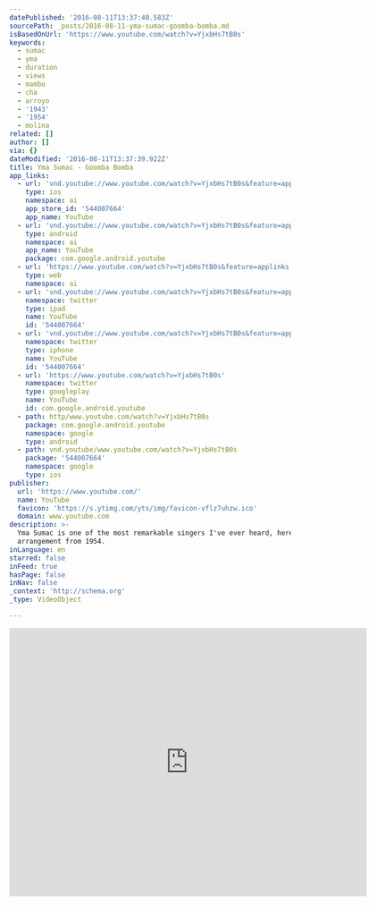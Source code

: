 ```yaml
---
datePublished: '2016-08-11T13:37:40.583Z'
sourcePath: _posts/2016-08-11-yma-sumac-goomba-bomba.md
isBasedOnUrl: 'https://www.youtube.com/watch?v=YjxbHs7tB0s'
keywords:
  - sumac
  - yma
  - duration
  - views
  - mambo
  - cha
  - arroyo
  - '1943'
  - '1954'
  - molina
related: []
author: []
via: {}
dateModified: '2016-08-11T13:37:39.922Z'
title: Yma Sumac - Goomba Bomba
app_links:
  - url: 'vnd.youtube://www.youtube.com/watch?v=YjxbHs7tB0s&feature=applinks'
    type: ios
    namespace: ai
    app_store_id: '544007664'
    app_name: YouTube
  - url: 'vnd.youtube://www.youtube.com/watch?v=YjxbHs7tB0s&feature=applinks'
    type: android
    namespace: ai
    app_name: YouTube
    package: com.google.android.youtube
  - url: 'https://www.youtube.com/watch?v=YjxbHs7tB0s&feature=applinks'
    type: web
    namespace: ai
  - url: 'vnd.youtube://www.youtube.com/watch?v=YjxbHs7tB0s&feature=applinks'
    namespace: twitter
    type: ipad
    name: YouTube
    id: '544007664'
  - url: 'vnd.youtube://www.youtube.com/watch?v=YjxbHs7tB0s&feature=applinks'
    namespace: twitter
    type: iphone
    name: YouTube
    id: '544007664'
  - url: 'https://www.youtube.com/watch?v=YjxbHs7tB0s'
    namespace: twitter
    type: googleplay
    name: YouTube
    id: com.google.android.youtube
  - path: http/www.youtube.com/watch?v=YjxbHs7tB0s
    package: com.google.android.youtube
    namespace: google
    type: android
  - path: vnd.youtube/www.youtube.com/watch?v=YjxbHs7tB0s
    package: '544007664'
    namespace: google
    type: ios
publisher:
  url: 'https://www.youtube.com/'
  name: YouTube
  favicon: 'https://s.ytimg.com/yts/img/favicon-vflz7uhzw.ico'
  domain: www.youtube.com
description: >-
  Yma Sumac is one of the most remarkable singers I've ever heard, here's a fun
  arrangement from 1954.
inLanguage: en
starred: false
inFeed: true
hasPage: false
inNav: false
_context: 'http://schema.org'
_type: VideoObject

---
```

<iframe src="https://cdn.embedly.com/widgets/media.html?src=https%3A%2F%2Fwww.youtube.com%2Fembed%2FYjxbHs7tB0s%3Ffeature%3Doembed&amp;url=http%3A%2F%2Fwww.youtube.com%2Fwatch%3Fv%3DYjxbHs7tB0s&amp;image=https%3A%2F%2Fi.ytimg.com%2Fvi%2FYjxbHs7tB0s%2Fhqdefault.jpg&amp;key=b7d04c9b404c499eba89ee7072e1c4f7&amp;type=text%2Fhtml&amp;schema=youtube" width="640" height="480" scrolling="no" frameborder="0" allowfullscreen="" style=""></iframe>